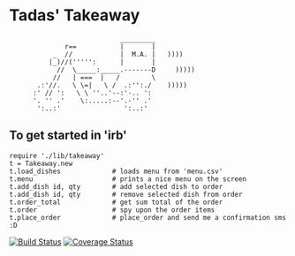 Tadas' Takeaway
==================
```
                            _________
              r==           |       |
           _  //            |  M.A. |   ))))
          |_)//(''''':      |       |
            //  \_____:_____.-------D     )))))
           //   | ===  |   /        \
       .:'//.   \ \=|   \ /  .:'':./    )))))
      :' // ':   \ \ ''..'--:'-.. ':
      '. '' .'    \:.....:--'.-'' .'
       ':..:'                ':..:'

 ```


To get started in 'irb'
-----------------------
```
require './lib/takeaway'
t = Takeaway.new
t.load_dishes             # loads menu from 'menu.csv'
t.menu                    # prints a nice menu on the screen
t.add_dish id, qty        # add selected dish to order
t.add_dish id, qty        # remove selected dish from order
t.order_total             # get sum total of the order
t.order                   # spy upon the order items
t.place_order             # place_order and send me a confirmation sms :D
```

[![Build Status](https://travis-ci.org/makersacademy/takeaway-challenge/builds/166291323)](https://travis-ci.org/makersacademy/takeaway-challenge/builds/166291323)
[![Coverage Status](https://coveralls.io/builds/8255233)](https://coveralls.io/builds/8255233)
